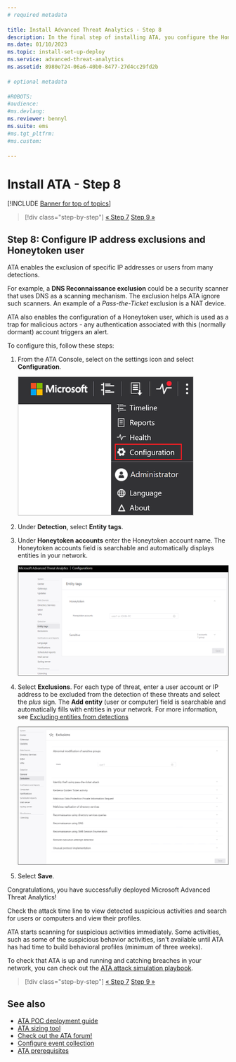 ```yaml
---
# required metadata

title: Install Advanced Threat Analytics - Step 8
description: In the final step of installing ATA, you configure the Honeytoken user.
ms.date: 01/10/2023
ms.topic: install-set-up-deploy
ms.service: advanced-threat-analytics
ms.assetid: 8980e724-06a6-40b0-8477-27d4cc29fd2b

# optional metadata

#ROBOTS:
#audience:
#ms.devlang:
ms.reviewer: bennyl
ms.suite: ems
#ms.tgt_pltfrm:
#ms.custom:

---
```


# Install ATA - Step 8

[!INCLUDE [Banner for top of topics](includes/banner.md)]

> [!div class="step-by-step"]
> [« Step 7](vpn-integration-install-step.md)
> [Step 9 »](install-ata-step9-samr.md)

## Step 8: Configure IP address exclusions and Honeytoken user

ATA enables the exclusion of specific IP addresses or users from many detections.

For example, a **DNS Reconnaissance exclusion** could be a security scanner that uses DNS as a scanning mechanism. The exclusion helps ATA ignore such scanners. An example of a *Pass-the-Ticket* exclusion is a NAT device.

ATA also enables the configuration of a Honeytoken user, which is used as a trap for malicious actors - any authentication associated with this (normally dormant) account triggers an alert.

To configure this, follow these steps:

1. From the ATA Console, select on the settings icon and select **Configuration**.

    ![ATA configuration settings.](media/ATA-config-icon.png)

1. Under **Detection**, select **Entity tags**.

1. Under **Honeytoken accounts** enter the Honeytoken account name. The Honeytoken accounts field is searchable and automatically displays entities in your network.

    ![Screenshot showing Honeytoken account name entry.](media/honeytoken.png)

1. Select **Exclusions**. For each type of threat, enter a user account or IP address to be excluded from the detection of these threats and select the *plus* sign. The **Add entity** (user or computer) field is searchable and automatically fills with entities in your network. For more information, see [Excluding entities from detections](excluding-entities-from-detections.md)

    ![Screenshot showing exclusion of entities from detection.](media/exclusions.png)

1. Select **Save**.

Congratulations, you have successfully deployed Microsoft Advanced Threat Analytics!

Check the attack time line to view detected suspicious activities and search for users or computers and view their profiles.

ATA starts scanning for suspicious activities immediately. Some activities, such as some of the suspicious behavior activities, isn't available until ATA has had time to build behavioral profiles (minimum of three weeks).

To check that ATA is up and running and catching breaches in your network, you can check out the [ATA attack simulation playbook](https://aka.ms/ataplaybook).

> [!div class="step-by-step"]
> [« Step 7](vpn-integration-install-step.md)
> [Step 9 »](install-ata-step9-samr.md)

## See also

- [ATA POC deployment guide](/samples/browse/?redirectedfrom=TechNet-Gallery)
- [ATA sizing tool](https://aka.ms/atasizingtool)
- [Check out the ATA forum!](https://social.technet.microsoft.com/Forums/security/home?forum=mata)
- [Configure event collection](configure-event-collection.md)
- [ATA prerequisites](ata-prerequisites.md)
